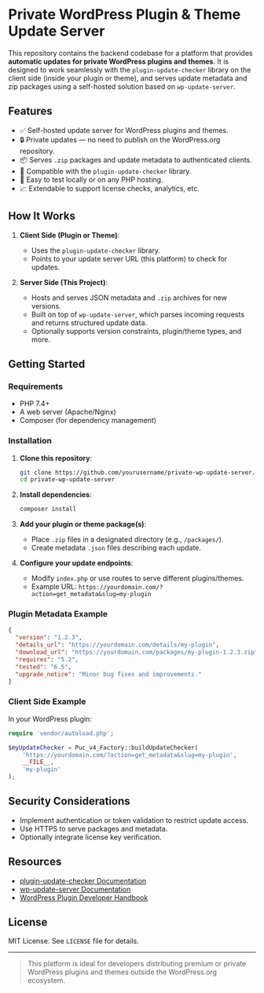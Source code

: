 # Private WordPress Plugin & Theme Update Server

This repository contains the backend codebase for a platform that provides **automatic updates for private WordPress plugins and themes**. It is designed to work seamlessly with the `plugin-update-checker` library on the client side (inside your plugin or theme), and serves update metadata and zip packages using a self-hosted solution based on `wp-update-server`.

## Features

- ✅ Self-hosted update server for WordPress plugins and themes.
- 🔒 Private updates — no need to publish on the WordPress.org repository.
- 📦 Serves `.zip` packages and update metadata to authenticated clients.
- 🧩 Compatible with the `plugin-update-checker` library.
- 🧪 Easy to test locally or on any PHP hosting.
- 📈 Extendable to support license checks, analytics, etc.

## How It Works

1. **Client Side (Plugin or Theme)**:
   - Uses the `plugin-update-checker` library.
   - Points to your update server URL (this platform) to check for updates.

2. **Server Side (This Project)**:
   - Hosts and serves JSON metadata and `.zip` archives for new versions.
   - Built on top of `wp-update-server`, which parses incoming requests and returns structured update data.
   - Optionally supports version constraints, plugin/theme types, and more.

## Getting Started

### Requirements

- PHP 7.4+
- A web server (Apache/Nginx)
- Composer (for dependency management)

### Installation

1. **Clone this repository**:
   ```bash
   git clone https://github.com/yourusername/private-wp-update-server.git
   cd private-wp-update-server
   ```

2. **Install dependencies**:
   ```bash
   composer install
   ```

3. **Add your plugin or theme package(s)**:
   - Place `.zip` files in a designated directory (e.g., `/packages/`).
   - Create metadata `.json` files describing each update.

4. **Configure your update endpoints**:
   - Modify `index.php` or use routes to serve different plugins/themes.
   - Example URL: `https://yourdomain.com/?action=get_metadata&slug=my-plugin`

### Plugin Metadata Example

```json
{
  "version": "1.2.3",
  "details_url": "https://yourdomain.com/details/my-plugin",
  "download_url": "https://yourdomain.com/packages/my-plugin-1.2.3.zip",
  "requires": "5.2",
  "tested": "6.5",
  "upgrade_notice": "Minor bug fixes and improvements."
}
```

### Client Side Example

In your WordPress plugin:

```php
require 'vendor/autoload.php';

$myUpdateChecker = Puc_v4_Factory::buildUpdateChecker(
    'https://yourdomain.com/?action=get_metadata&slug=my-plugin',
    __FILE__,
    'my-plugin'
);
```

## Security Considerations

- Implement authentication or token validation to restrict update access.
- Use HTTPS to serve packages and metadata.
- Optionally integrate license key verification.

## Resources

- [plugin-update-checker Documentation](https://github.com/YahnisElsts/plugin-update-checker)
- [wp-update-server Documentation](https://github.com/YahnisElsts/wp-update-server)
- [WordPress Plugin Developer Handbook](https://developer.wordpress.org/plugins/)

## License

MIT License. See `LICENSE` file for details.

---

> This platform is ideal for developers distributing premium or private WordPress plugins and themes outside the WordPress.org ecosystem.
